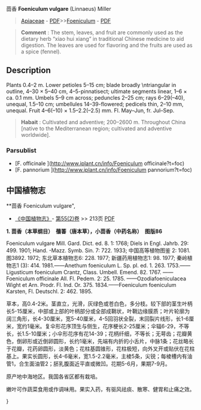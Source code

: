 茴香 **Foeniculum vulgare** (Linnaeus) Miller

> [Apiaceae](http://www.iplant.cn/info/Apiaceae?t=foc) - [PDF](http://www.iplant.cn/foc/pdf/Apiaceae.pdf)>>[Foeniculum](http://www.iplant.cn/info/Foeniculum?t=foc) - [PDF](http://www.iplant.cn/foc/pdf/Foeniculum.pdf)

> **Comment** : 
> The stem, leaves, and fruit are commonly used as the dietary herb “xiao hui xiang” in traditional Chinese medicine to aid digestion. The leaves are used for flavoring and the fruits are used as a spice (fennel).

## Description

Plants 0.4–2 m. Lower petioles 5–15 cm; blade broadly  &#x0D;\ntriangular in outline, 4–30 × 5–40 cm, 4–5-pinnatisect; ultimate segments linear, 1–6 × ca. 0.1 mm. Umbels 5–9 cm across; peduncles 2–25 cm; rays 6–29(–40), unequal, 1.5–10 cm; umbellules 14–39-flowered; pedicels thin, 2–10 mm, unequal. Fruit 4–6(–10) × 1.5–2.2(–2.5) mm. Fl. May–Jun, fr. Jul–Sep.

> **Habait** : 
> Cultivated and adventive; 200–2600 m. Throughout China [native to the Mediterranean region; cultivated and adventive worldwide].


### Parsublist

* [F.  officinale  ](http://www.iplant.cn/info/Foeniculum officinale?t=foc)
* [F.  pannorium  ](http://www.iplant.cn/info/Foeniculum pannorium?t=foc)

## 中国植物志


**茴香 Foeniculum vulgare",


* [《中国植物志》](http://www.iplant.cn/frps)- [第55(2)卷](http://www.iplant.cn/frps/vol/55(2)) >> 213页 [PDF](http://www.iplant.cn/frps/pdf/55(2)/213.pdf)

**1. 茴香（本草纲目）　蘹萫（唐本草），小茴香（中药名称）　图版86**

Foeniculum vulgare Mill. Gard. Dict. ed. 8. 1: 1768; Diels in Engl. Jahrb. 29: 499. 1901; Hand. -Mazz. Symb. Sin. 7: 722. 1933; 中国高等植物图鉴 2: 1081. 图3892. 1972; 东北草本植物志6: 228. 1977; 新疆药用植物志1: 98. 1977; 秦岭植物志1 (3): 414. 1981.——Anethum foeniculum L. Sp. pl. ed. 1. 263. 1753.——Ligusticum foeniculum Crantz, Class. Umbell. Emend. 82. 1767. ——Foeniculum officinale All. Fl. Pedem. 2: 25. 1785. ——Ozodiafoeniculacea Wight et Arn. Prodr. Fl. Ind. Or. 375. 1834.——Foeniculum foeniculum Karsten, Fl. Deutschl. 2: 462. 1895.

草本，高0.4-2米。茎直立，光滑，灰绿色或苍白色，多分枝。较下部的茎生叶柄长5-15厘米，中部或上部的叶柄部分或全部成鞘状，叶鞘边缘膜质；叶片轮廓为阔三角形，长4-30厘米，宽5-40厘米，4-5回羽状全裂，末回裂片线形，长1-6厘米，宽约1毫米。复伞形花序顶生与侧生，花序梗长2-25厘米；伞辐6-29，不等长，长1.5-10厘米；小伞形花序有花14-39；花柄纤细，不等长；无萼齿；花瓣黄色，倒卵形或近倒卵圆形，长约1毫米，先端有内折的小舌片，中脉1条；花丝略长于花瓣，花药卵圆形，淡黄色；花柱基圆锥形，花柱极短，向外叉开或贴伏在花柱基上。果实长圆形，长4-6毫米，宽1.5-2.2毫米，主棱5条，尖锐；每棱槽内有油管1，合生面油管2；胚乳腹面近平直或微凹。花期5-6月，果期7-9月。

原产地中海地区。我国各省区都有栽培。

嫩叶可作蔬菜食用或作调味用。果实入药，有驱风祛痰、散寒、健胃和止痛之效。


}